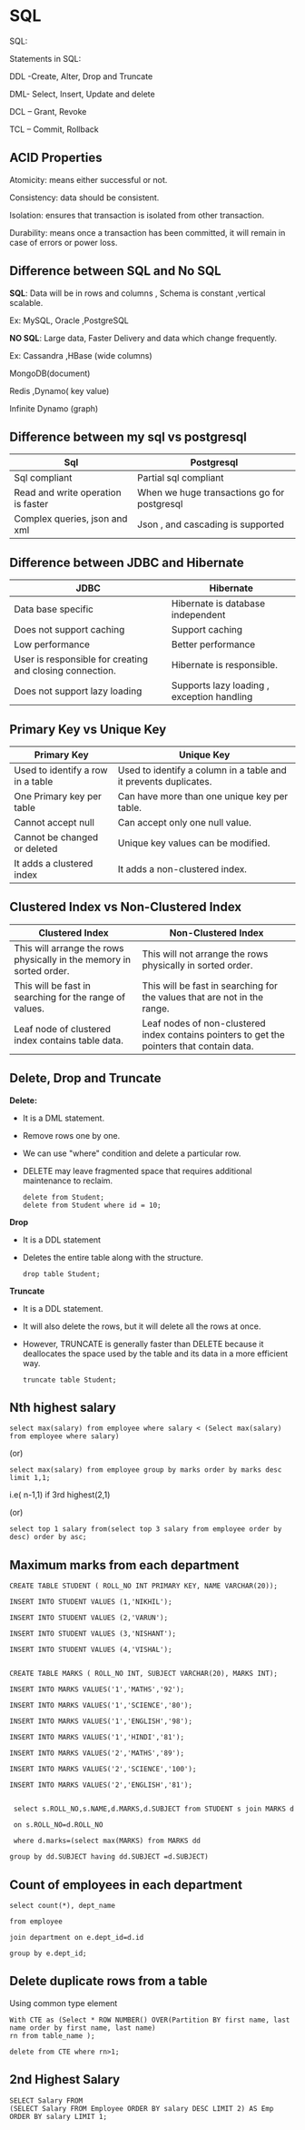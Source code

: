 # SQL

SQL:

Statements in SQL:

DDL -Create, Alter, Drop and Truncate

DML- Select, Insert, Update and delete

DCL – Grant, Revoke

TCL – Commit, Rollback

## ACID Properties

Atomicity: means either successful or not.

Consistency: data should be consistent.

Isolation: ensures that transaction is isolated from other transaction.

Durability: means once a transaction has been committed, it will remain in case of errors or power loss.

## Difference between SQL and No SQL

**SQL**: Data will be in rows and columns , Schema is constant ,vertical scalable.

Ex: MySQL, Oracle ,PostgreSQL

**NO SQL**: Large data, Faster Delivery and data which change frequently.

Ex: Cassandra ,HBase (wide columns)

MongoDB(document)

Redis ,Dynamo( key value)

Infinite Dynamo (graph)

## Difference between my sql vs postgresql

| Sql                                | Postgresql                                  |
|------------------------------------|---------------------------------------------|
| Sql compliant                      | Partial sql compliant                       |
| Read and write operation is faster | When we huge transactions go for postgresql |
| Complex queries, json and xml      | Json , and cascading is supported           |

## Difference between JDBC and Hibernate

| JDBC                                                     | Hibernate                                  |
|----------------------------------------------------------|--------------------------------------------|
| Data base specific                                       | Hibernate is database independent          |
| Does not support caching                                 | Support caching                            |
| Low performance                                          | Better performance                         |
| User is responsible for creating and closing connection. | Hibernate is responsible.                  |
| Does not support lazy loading                            | Supports lazy loading , exception handling |

## Primary Key vs Unique Key

| Primary Key                       | Unique Key                                                       |
|-----------------------------------|------------------------------------------------------------------|
| Used to identify a row in a table | Used to identify a column in a table and it prevents duplicates. |
| One Primary key per table         | Can have more than one unique key per table.                     |
| Cannot accept null                | Can accept only one null value.                                  |
| Cannot be changed or deleted      | Unique key values can be modified.                               |
| It adds a clustered index         | It adds a non-clustered index.                                   |

## Clustered Index vs Non-Clustered Index

| Clustered Index                                                      | Non-Clustered Index                                                                        |
|----------------------------------------------------------------------|--------------------------------------------------------------------------------------------|
| This will arrange the rows physically in the memory in sorted order. | This will not arrange the rows physically in sorted order.                                 |
| This will be fast in searching for the range of values.              | This will be fast in searching for the values that are not in the range.                   |
| Leaf node of clustered index contains table data.                    | Leaf nodes of non-clustered index contains pointers to get the pointers that contain data. |


## Delete, Drop and Truncate


**Delete:**

* It is a DML statement.
* Remove rows one by one.
* We can use "where" condition and delete a particular row.
* DELETE may leave fragmented space that requires additional maintenance to reclaim.

      delete from Student;
      delete from Student where id = 10;

**Drop**

* It is a DDL statement
* Deletes the entire table along with the structure.

      drop table Student;

**Truncate**

* It is a DDL statement.
* It will also delete the rows, but it will delete all the rows at once.
* However, TRUNCATE is generally faster than DELETE because it deallocates the space used by the table and its data in a more efficient way.
      
      truncate table Student;

## Nth highest salary

    select max(salary) from employee where salary < (Select max(salary) from employee where salary)

  (or)

    select max(salary) from employee group by marks order by marks desc limit 1,1;    

  i.e( n-1,1) if 3rd highest(2,1)

  (or)

    select top 1 salary from(select top 3 salary from employee order by desc) order by asc;

## Maximum marks from each department

    CREATE TABLE STUDENT ( ROLL_NO INT PRIMARY KEY, NAME VARCHAR(20));

    INSERT INTO STUDENT VALUES (1,'NIKHIL');

    INSERT INTO STUDENT VALUES (2,'VARUN');

    INSERT INTO STUDENT VALUES (3,'NISHANT');

    INSERT INTO STUDENT VALUES (4,'VISHAL');


    CREATE TABLE MARKS ( ROLL_NO INT, SUBJECT VARCHAR(20), MARKS INT);

    INSERT INTO MARKS VALUES('1','MATHS','92');

    INSERT INTO MARKS VALUES('1','SCIENCE','80');

    INSERT INTO MARKS VALUES('1','ENGLISH','98');

    INSERT INTO MARKS VALUES('1','HINDI','81');

    INSERT INTO MARKS VALUES('2','MATHS','89');

    INSERT INTO MARKS VALUES('2','SCIENCE','100');

    INSERT INTO MARKS VALUES('2','ENGLISH','81');


     select s.ROLL_NO,s.NAME,d.MARKS,d.SUBJECT from STUDENT s join MARKS d

     on s.ROLL_NO=d.ROLL_NO

     where d.marks=(select max(MARKS) from MARKS dd

    group by dd.SUBJECT having dd.SUBJECT =d.SUBJECT)

## Count of employees in each department

    select count(*), dept_name

    from employee

    join department on e.dept_id=d.id

    group by e.dept_id;

## Delete duplicate rows from a table

Using common type element

    With CTE as (Select * ROW NUMBER() OVER(Partition BY first name, last name order by first name, last name) 
    rn from table_name );

    delete from CTE where rn>1;


## 2nd Highest Salary

    SELECT Salary FROM
    (SELECT Salary FROM Employee ORDER BY salary DESC LIMIT 2) AS Emp
    ORDER BY salary LIMIT 1;
